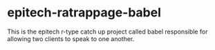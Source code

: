 # epitech-ratrappage-babel

This is the epitech r-type catch up project called babel responsible for allowing two clients to speak to one another.
